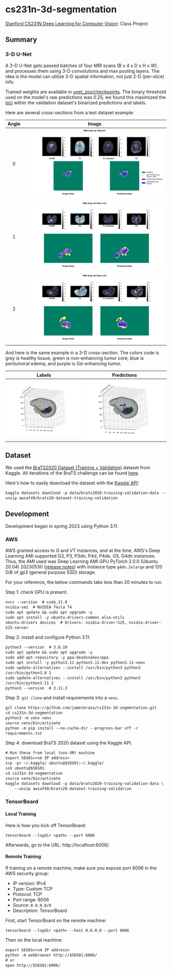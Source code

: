 # cs231n-3d-segmentation

[Stanford CS231N Deep Learning for Computer Vision][1]: Class Project

## Summary

### 3-D U-Net

A 3-D U-Net gets passed batches of four MRI scans (B x 4 x D x H x W),
and processes them using 3-D convolutions and max pooling layers.
The idea is the model can utilize 3-D spatial information,
not just 2-D (per-slice) info.

Trained weights are available in [unet_zoo/checkpoints](unet_zoo/checkpoints).
The binary threshold used on the model's raw predictions was 0.25,
we found this maximized the [IoU](https://en.wikipedia.org/wiki/Jaccard_index)
within the validation dataset's binarized predictions and labels.

Here are several cross-sections from a test dataset example:

| Angle |                                 Image                                 |
| :---: | :-------------------------------------------------------------------: |
|   0   | ![cross-section angle 1](docs/assets/unet3d_inference_ex2_angle0.png) |
|   1   | ![cross-section angle 1](docs/assets/unet3d_inference_ex2_angle1.png) |
|   2   | ![cross-section angle 2](docs/assets/unet3d_inference_ex2_angle2.png) |

And here is the same example in a 3-D cross-section.
The colors code is
grey is healthy tissue,
green is non-enhancing tumor core,
blue is peritumoral edema,
and purple is Gd-enhancing tumor.

|                                  Labels                                  |                                    Predictions                                     |
| :----------------------------------------------------------------------: | :--------------------------------------------------------------------------------: |
| ![3-D labels](<docs/assets/unet3d_labels_ex2_ear(60,%20210,%20300).png>) | ![3-D predictions](<docs/assets/unet3d_predictions_ex2_ear(60,%20210,%20300).png>) |

## Dataset

We used the [BraTS2020 Dataset (Training + Validation)][5] dataset from Kaggle.
All iterations of the BraTS challenge can be found [here][3].

Here's how to easily download the dataset with the [Kaggle API][4]:

```console
kaggle datasets download -p data/brats2020-training-validation-data --unzip awsaf49/brats20-dataset-training-validation
```

## Development

Development began in spring 2023 using Python 3.11.

### AWS

AWS granted access to G and VT instances, and at the time,
AWS's Deep Learning AMI supported G3, P3, P3dn, P4d, P4de, G5, G4dn instances.
Thus, the AMI used was
Deep Learning AMI GPU PyTorch 2.0.0 (Ubuntu 20.04) 20230530 ([release notes][6])
with instance type `g4dn.2xlarge`
and 120 GiB of gp3 (general purpose SSD) storage.

For your reference, the below commands take less than 20 minutes to run.

Step 1: check GPU is present.

```shell
nvcc --version  # cuda_11.8
nvidia-smi  # NVIDIA Tesla T4
sudo apt update && sudo apt upgrade -y
sudo apt install -y ubuntu-drivers-common alsa-utils
ubuntu-drivers devices  # Drivers: nvidia-driver-525, nvidia-driver-525-server
```

Step 2: install and configure Python 3.11.

```shell
python3 --version  # 3.8.10
sudo apt update && sudo apt upgrade -y
sudo add-apt-repository -y ppa:deadsnakes/ppa
sudo apt install -y python3.11 python3.11-dev python3.11-venv
sudo update-alternatives --install /usr/bin/python3 python3 /usr/bin/python3.8 1
sudo update-alternatives --install /usr/bin/python3 python3 /usr/bin/python3.11 2
python3 --version  # 3.11.3
```

Step 3: `git clone` and install requirements into a `venv`.

```shell
git clone https://github.com/jamesbraza/cs231n-3d-segmentation.git
cd cs231n-3d-segmentation
python3 -m venv venv
source venv/bin/activate
python -m pip install --no-cache-dir --progress-bar off -r requirements.txt
```

Step 4: download BraTS 2020 dataset using the Kaggle API.

```shell
# Run these from local (non-VM) machine
export SEG01=<vm IP address>
scp -pr ~/.kaggle/ ubuntu@$SEG01:~/.kaggle/
ssh ubuntu@$SEG01
cd cs231n-3d-segmentation
source venv/bin/activate
kaggle datasets download -p data/brats2020-training-validation-data \
    --unzip awsaf49/brats20-dataset-training-validation
```

### TensorBoard

#### Local Training

Here is how you kick off TensorBoard:

```shell
tensorboard --logdir <path> --port 6006
```

Afterwards, go to the URL: http://localhost:6006/.

#### Remote Training

If training on a remote machine, make sure you expose port 6006
in the AWS security group:

- IP version: IPv4
- Type: Custom TCP
- Protocol: TCP
- Port range: 6006
- Source: `0.0.0.0/0`
- Description: TensorBoard

First, start TensorBoard on the remote machine:

```shell
tensorboard --logdir <path> --host 0.0.0.0 --port 6006
```

Then on the local machine:

```shell
export SEG01=<vm IP address>
python -m webbrowser http://$SEG01:6006/
# or
open http://$SEG01:6006/
```

[1]: http://cs231n.stanford.edu/
[3]: https://www.med.upenn.edu/cbica/brats/
[4]: https://github.com/Kaggle/kaggle-api
[5]: https://www.kaggle.com/datasets/awsaf49/brats20-dataset-training-validation
[6]: https://aws.amazon.com/releasenotes/aws-deep-learning-ami-gpu-pytorch-2-0-ubuntu-20-04/
